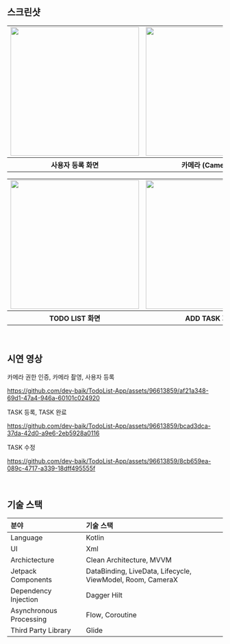 ## 스크린샷
<table>
  <tr>
    <td>
       <img width="300" src="https://github.com/dev-baik/TodoList-App/assets/96613859/decb150c-d8c9-4f1c-851d-d6f481b9a0d0" />
    </td>
    <td>
      <img width="300" src="https://github.com/dev-baik/TodoList-App/assets/96613859/15db86b9-3f9a-460b-9d66-edf4e2835be5" />
    </td>
    <td>
      <img width="300" src="https://github.com/dev-baik/TodoList-App/assets/96613859/2afb4532-f8c3-41d3-809e-fe84a9cdd534" />
    </td>
  </tr>
  <tr>
    <th align="center">사용자 등록 화면</th>
    <th align="center">카메라 (CameraX)</th>
    <th align="center">사용자 시작 화면</th>
  </tr>
</table>
<table>
  <tr>
    <td>
       <img width="300" src="https://github.com/dev-baik/TodoList-App/assets/96613859/d0c839ab-a944-490d-9db3-f6c0a1d44bfe" />
    </td>
    <td>
      <img width="300" src="https://github.com/dev-baik/TodoList-App/assets/96613859/3aa6a992-efc3-4973-922c-a15c98696e2b" />
    </td>
    <td>
      <img width="300" src="https://github.com/dev-baik/TodoList-App/assets/96613859/95ff7441-ff1f-4565-a96d-2c9c5dcb9529" />
    </td>
  </tr>
  <tr>
    <th align="center">TODO LIST 화면</th>
    <th align="center">ADD TASK 화면</th>
    <th align="center">EDIT TASK 화면</th>
  </tr>
</table>

<br>

## 시연 영상

카메라 권한 인증, 카메라 촬영, 사용자 등록 

https://github.com/dev-baik/TodoList-App/assets/96613859/af21a348-69d1-47a4-946a-60101c024920

TASK 등록, TASK 완료

https://github.com/dev-baik/TodoList-App/assets/96613859/bcad3dca-37da-42d0-a9e6-2eb5928a0116

TASK 수정

https://github.com/dev-baik/TodoList-App/assets/96613859/8cb659ea-089c-4717-a339-18dff495555f

<br>

## 기술 스택
| 분야 | 기술 스택 |
|:---|:---|
| Language | Kotlin |
| UI | Xml |
| Archictecture | Clean Architecture, MVVM |
| Jetpack Components | DataBinding, LiveData, Lifecycle, ViewModel, Room, CameraX |
| Dependency Injection | Dagger Hilt |
| Asynchronous Processing | Flow, Coroutine |
| Third Party Library | Glide |
